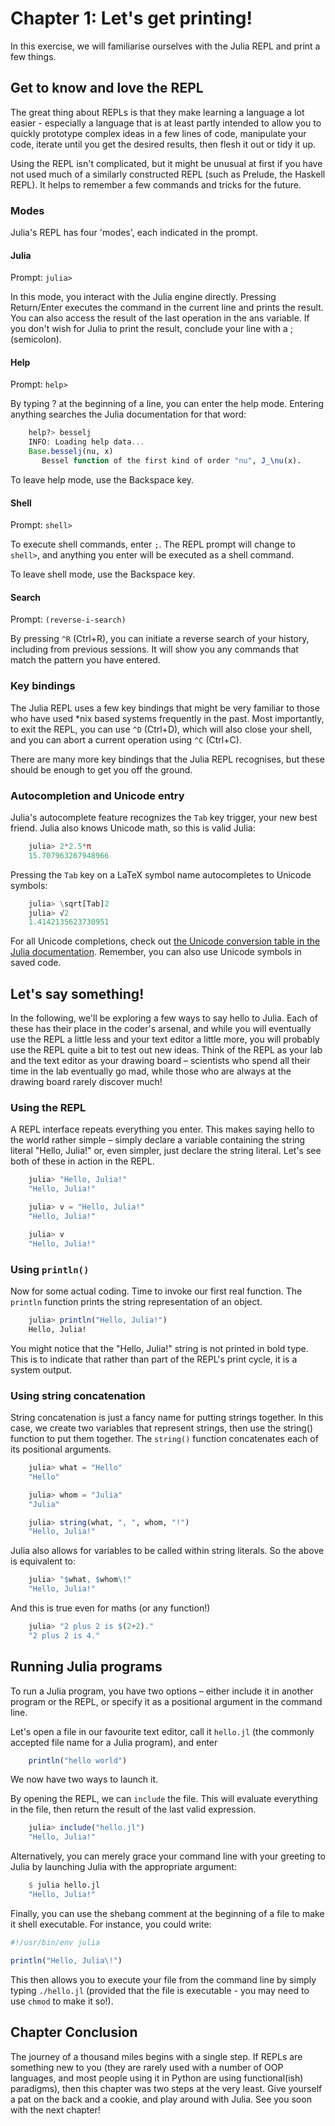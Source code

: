 # Chapter 1: Let's get printing!

In this exercise, we will familiarise ourselves with the Julia REPL and print a few things.

## Get to know and love the REPL

The great thing about REPLs is that they make learning a language a lot easier - especially a language that is at least partly intended to allow you to quickly prototype complex ideas in a few lines of code, manipulate your code, iterate until you get the desired results, then flesh it out or tidy it up.

Using the REPL isn't complicated, but it might be unusual at first if you have not used much of a similarly constructed REPL (such as Prelude, the Haskell REPL). It helps to remember a few commands and tricks for the future.

### Modes

Julia's REPL has four 'modes', each indicated in the prompt.

#### Julia

Prompt: `julia>`

In this mode, you interact with the Julia engine directly. Pressing Return/Enter executes the command in the current line and prints the result. You can also access the result of the last operation in the ans variable. If you don't wish for Julia to print the result, conclude your line with a ; (semicolon).

#### Help

Prompt: `help>`

By typing ? at the beginning of a line, you can enter the help mode. Entering anything searches the Julia documentation for that word:

```julia
    help?> besselj
    INFO: Loading help data...
    Base.besselj(nu, x)
       Bessel function of the first kind of order "nu", J_\nu(x).
```

To leave help mode, use the Backspace key.

#### Shell

Prompt: `shell>`

To execute shell commands, enter `;`. The REPL prompt will change to `shell>`, and anything you enter will be executed as a shell command.

To leave shell mode, use the Backspace key.

#### Search

Prompt: `(reverse-i-search)`

By pressing `^R` (Ctrl+R), you can initiate a reverse search of your history, including from previous sessions. It will show you any commands that match the pattern you have entered.

### Key bindings

The Julia REPL uses a few key bindings that might be very familiar to those who have used *nix based systems frequently in the past. Most importantly, to exit the REPL, you can use `^D` (Ctrl+D), which will also close your shell, and you can abort a current operation using `^C` (Ctrl+C).

There are many more key bindings that the Julia REPL recognises, but these should be enough to get you off the ground.

### Autocompletion and Unicode entry

Julia's autocomplete feature recognizes the `Tab` key trigger, your new best friend. Julia also knows Unicode math, so this is valid Julia:

```julia
    julia> 2*2.5*π
    15.707963267948966
```

Pressing the `Tab` key on a LaTeX symbol name autocompletes to Unicode symbols:

```julia
    julia> \sqrt[Tab]2
    julia> √2
    1.4142135623730951
```

For all Unicode completions, check out [the Unicode conversion table in the Julia documentation](https://docs.julialang.org/en/latest/manual/unicode-input/#Unicode-Input-1). Remember, you can also use Unicode symbols in saved code.

## Let's say something!

In the following, we'll be exploring a few ways to say hello to Julia. Each of these has their place in the coder's arsenal, and while you will eventually use the REPL a little less and your text editor a little more, you will probably use the REPL quite a bit to test out new ideas. Think of the REPL as your lab and the text editor as your drawing board – scientists who spend all their time in the lab eventually go mad, while those who are always at the drawing board rarely discover much!

### Using the REPL

A REPL interface repeats everything you enter. This makes saying hello to the world rather simple – simply declare a variable containing the string literal "Hello, Julia!" or, even simpler, just declare the string literal. Let's see both of these in action in the REPL.

```julia
    julia> "Hello, Julia!"
    "Hello, Julia!"

    julia> v = "Hello, Julia!"
    "Hello, Julia!"

    julia> v
    "Hello, Julia!"
```

### Using `println()`

Now for some actual coding. Time to invoke our first real function. The `println` function prints the string representation of an object.

```julia
    julia> println("Hello, Julia!")
    Hello, Julia!
```

You might notice that the "Hello, Julia!" string is not printed in bold type. This is to indicate that rather than part of the REPL's print cycle, it is a system output.

### Using string concatenation

String concatenation is just a fancy name for putting strings together. In this case, we create two variables that represent strings, then use the string() function to put them together. The `string()` function concatenates each of its positional arguments.

```julia
    julia> what = "Hello"
    "Hello"

    julia> whom = "Julia"
    "Julia"

    julia> string(what, ", ", whom, "!")
    "Hello, Julia!"
```

Julia also allows for variables to be called within string literals. So the above is equivalent to:

```julia
    julia> "$what, $whom\!"
    "Hello, Julia!"
```

And this is true even for maths (or any function!)

```julia
    julia> "2 plus 2 is $(2+2)."
    "2 plus 2 is 4."
```

## Running Julia programs

To run a Julia program, you have two options – either include it in another program or the REPL, or specify it as a positional argument in the command line.

Let's open a file in our favourite text editor, call it `hello.jl` (the commonly accepted file name for a Julia program), and enter

```julia
	println("hello world")
```

We now have two ways to launch it.

By opening the REPL, we can `include` the file. This will evaluate everything in the file, then return the result of the last valid expression.

```julia
	julia> include("hello.jl")
	"Hello, Julia!"
```

Alternatively, you can merely grace your command line with your greeting to Julia by launching Julia with the appropriate argument:

```julia
    $ julia hello.jl
	"Hello, Julia!"
```

Finally, you can use the shebang comment at the beginning of a file to make it shell executable. For instance, you could write:

```julia
#!/usr/bin/env julia

println("Hello, Julia\!")
```

This then allows you to execute your file from the command line by simply typing `./hello.jl` (provided that the file is executable - you may need to use `chmod` to make it so!).


## Chapter Conclusion

The journey of a thousand miles begins with a single step. If REPLs are something new to you (they are rarely used with a number of OOP languages, and most people using it in Python are using functional(ish) paradigms), then this chapter was two steps at the very least. Give yourself a pat on the back and a cookie, and play around with Julia. See you soon with the next chapter!
